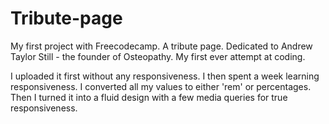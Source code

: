 # Tribute-page
My first project with Freecodecamp. A tribute page. Dedicated to Andrew Taylor Still - the founder of Osteopathy. My first ever attempt at coding.

I uploaded it first without any responsiveness.
I then spent a week learning responsiveness. I converted all my values to either 'rem' or percentages. Then I turned it into a fluid design with a few media queries for true responsiveness.
